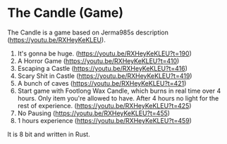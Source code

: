 # The Candle (Game)
The Candle is a game based on Jerma985s description (https://youtu.be/RXHeyKeKLEU).

1. It's gonna be huge. (https://youtu.be/RXHeyKeKLEU?t=190)
2. A Horror Game (https://youtu.be/RXHeyKeKLEU?t=410)
3. Escaping a Castle (https://youtu.be/RXHeyKeKLEU?t=416)
4. Scary Shit in Castle (https://youtu.be/RXHeyKeKLEU?t=419)
5. A bunch of caves (https://youtu.be/RXHeyKeKLEU?t=421)
6. Start game with Footlong Wax Candle, which burns in real time over 4 hours. Only item you're allowed to have. After 4 hours no light for the rest of experience. (https://youtu.be/RXHeyKeKLEU?t=425)
7. No Pausing (https://youtu.be/RXHeyKeKLEU?t=455)
8. 1 hours experience (https://youtu.be/RXHeyKeKLEU?t=459)

It is 8 bit and written in Rust. 
